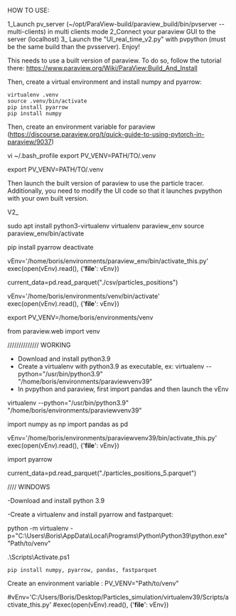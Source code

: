 HOW TO USE:

1_Launch pv_server (~/opt/ParaView-build/paraview_build/bin/pvserver --multi-clients) in multi clients mode
2_Connect your paraview GUI to the server (localhost)
3_ Launch the "UI_real_time_v2.py" with pvpython (must be the same build than the pvsserver). Enjoy!



This needs to use a built version of paraview. To do so, follow the tutorial there: https://www.paraview.org/Wiki/ParaView:Build_And_Install

Then, create a virtual environment and install numpy and pyarrow: 

    virtualenv .venv
    source .venv/bin/activate
    pip install pyarrow
    pip install numpy


Then, create an environment variable for paraview  (https://discourse.paraview.org/t/quick-guide-to-using-pytorch-in-paraview/9037)

vi ~/.bash_profile
export PV_VENV=PATH/TO/.venv

export PV_VENV=PATH/TO/.venv


Then launch the built version of paraview to use the particle tracer.
Additionally, you need to modify the UI code so that it launches pvpython with your own built version.




V2_



sudo apt install python3-virtualenv
virtualenv paraview_env
source paraview_env/bin/activate


pip install pyarrow
deactivate

vEnv='/home/boris/environments/paraview_env/bin/activate_this.py'
exec(open(vEnv).read(), {'__file__': vEnv})

current_data=pd.read_parquet("./csv/particles_positions")


vEnv='/home/boris/environments/venv/bin/activate'
exec(open(vEnv).read(), {'__file__': vEnv})


export PV_VENV=/home/boris/environments/venv

from paraview.web import venv





////////////// WORKING

- Download and install python3.9
- Create a virtualenv with python3.9 as executable, ex: virtualenv --python="/usr/bin/python3.9" "/home/boris/environments/paraviewvenv39"
- In pvpython and paraview, first import pandas and then launch the vEnv

virtualenv --python="/usr/bin/python3.9" "/home/boris/environments/paraviewvenv39"

import numpy as np
import pandas as pd

vEnv='/home/boris/environments/paraviewvenv39/bin/activate_this.py'
exec(open(vEnv).read(), {'__file__': vEnv})

import pyarrow

current_data=pd.read_parquet("./particles_positions_5.parquet")



//// WINDOWS


-Download and install python 3.9

 -Create a virtualenv and install pyarrow and fastparquet:

  python -m virtualenv -p="C:\Users\Boris\AppData\Local\Programs\Python\Python39\python.exe" "Path/to/venv"

  .\Scripts\Activate.ps1 

    pip install numpy, pyarrow, pandas, fastparquet


Create an environment variable : PV_VENV="Path/to/venv"

#vEnv='C:/Users/Boris/Desktop/Particles_simulation/virtualenv39/Scripts/activate_this.py'
#exec(open(vEnv).read(), {'__file__': vEnv})

